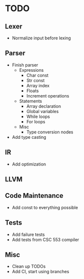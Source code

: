 # TODO

## Lexer
- Normalize input before lexing

## Parser
- Finish parser
    - Expressions
        - Char const
        - Str const
        - Array index
        - Floats
        - Increment operations
    - Statements
        - Array declaration
        - Global variables
        - While loops
        - For loops
    - Misc
        - Type conversion nodes
- Add type casting

## IR
- Add optimization

## LLVM

## Code Maintenance
- Add const to everything possible

## Tests
- Add failure tests
- Add tests from CSC 553 compiler

## Misc
- Clean up TODOs
- Add CI, start using branches